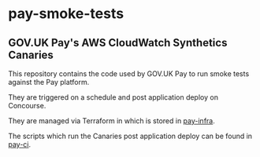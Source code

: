# pay-smoke-tests
## GOV.UK Pay's AWS CloudWatch Synthetics Canaries

This repository contains the code used by GOV.UK Pay to run smoke tests against the Pay platform.

They are triggered on a schedule and post application deploy on Concourse.

They are managed via Terraform in which is stored in [pay-infra](https://github.com/alphagov/pay-infra).

The scripts which run the Canaries post application deploy can be found in [pay-ci](https://github.com/alphagov/pay-ci).
